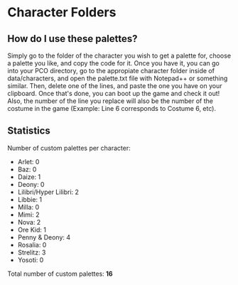 # Character Folders

## How do I use these palettes?

Simply go to the folder of the character you wish to get a palette for, choose a palette you like, and copy the code for it.
Once you have it, you can go into your PCO directory, go to the appropiate character folder inside of data/characters, and
open the palette.txt file with Notepad++ or something similar. Then, delete one of the lines, and paste the one you have on
your clipboard. Once that's done, you can boot up the game and check it out! Also, the number of the line you replace will
also be the number of the costume in the game (Example: Line 6 corresponds to Costume 6, etc).

## Statistics

Number of custom palettes per character:
- Arlet: 0
- Baz: 0
- Daize: 1
- Deony: 0
- Lilibri/Hyper Lilibri: 2
- Libbie: 1
- Milla: 0
- Mimi: 2
- Nova: 2
- Ore Kid: 1
- Penny & Deony: 4
- Rosalia: 0
- Strelitz: 3
- Yosoti: 0

Total number of custom palettes:
**16**
